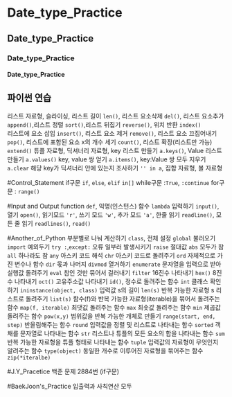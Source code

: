 # Date_type_Practice
## Date_type_Practice
### Date_type_Practice
#### Date_type_Practice

## 파이썬 연습
리스트 자료형, 슬라이싱, 리스트 길이 `len()`, 리스트 요소삭제 `del()`, 리스트 요소추가 `append()`,리스트 정렬 `sort()`,리스트 뒤집기 `reverse()`, 위치 반환 `index()`  
리스트에 요소 삽입 `insert()`, 리스트 요소 제거 `remove()`, 리스트 요소 끄집어내기 `pop()`, 리스트에 포함된 요소 x의 개수 세기 `count()`, 리스트 확장(리스트만 가능) `extend()`
튜플 자료형, 딕셔너리 자료형, key 리스트 만들기 `a.keys()`, Value 리스트 만들기 `a.values()` key, value 쌍 얻기 `a.items()`, key:Value 쌍 모두 지우기 `a.clear`
해당 key가 딕셔너리 안에 있는지 조사하기 `'' in a`, 집합 자료형, 볼 자료형

#Control_Statement
if구문 `if`, `else`, `elif` `in[]`
while구문 :`True`, `:continue`
for구문 : `range()`

#Input and Output
function `def`, 익명(인스턴스) 함수 `lambda` 입력하기 `input()`, 열기 `open()`, 읽기모드 `'r'`, 쓰기 모드 `'w'`, 추가 모드 `'a'`, 한줄 읽기 `readline()`, 모든 줄 읽기 `readlines()`, `read()`  

#Another_of_Python
부분별로 나눠 계산하기 `class`, 전체 설정 `global`
불러오기 `import` 예외두기 `try :`,`except:` 오류 일부러 발생시키기 `raise`
절대값 `abs` 모두가 참 `all` 하나라도 참 `any` 아스키 코드 해석 `chr` 아스키 코드로 돌려주기 `ord` 자체적으로 가진 변수나 함수 `dir` 몫과 나머지 `divmod` 열거하기 `enumerate` 문자열을 입력으로 받아 실행값 돌려주기 `eval` 참인 것만 묶어서 걸러내기 `filter` 16진수 나타내기 `hex()` 8진수 나타내기 `oct()` 고유주소값 나타내기 `id()`, 정수로 돌려주는 함수 `int` 클래스 확인하기 `ininstance(object, class)` 입력값 s의 길이 `len(s)` 반복 가능한 자료형 s 리스트로 돌려주기 `list(s)` 함수(f)와 반복 가능한 자료형(iterable)을 묶어서 돌려주는 함수 `map(f, iterable)` 최댓값 돌려주는 함수 `max` 최솟값 돌려주는 함수 `min` 제곱값 돌려주는 함수 `pow(x,y)` 범위값을 반복 가능한 개체로 만들기 `range(start, end, step)` 반올림해주는 함수 `round` 입력값을 정렬 및 리스트로 나타내는 함수 `sorted` 객채를 문자열로 나타내는 함수 `str` 리스트나 튜플의 모든 요소의 합을 나타내는 함수 `sum` 반복 가능한 자료형을 튜플 형태로 나타내는 함수 `tuple` 입력값의 자료형이 무엇인지 알려주는 함수 `type(object)` 동일한 개수로 이루어진 자료형을 묶어주는 함수 `zip(*iteralbe)`


#J.Y_Pracetice
백준 문제
2884번 (if구문)

#BaekJoon's_Practice
입출력과 사칙연산 모두 
